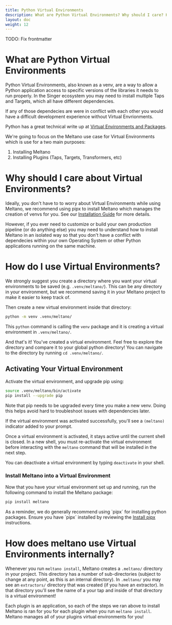 ```yaml
---
title: Python Virtual Environments
description: What are Python Virtual Environments? Why should I care? How do I use them?
layout: doc
weight: 12
---
```


TODO: Fix frontmatter

# What are Python Virtual Environments

Python Virtual Environments, also known as a venv, are a way to allow a
Python application access to specific versions of the libraries it needs to run properly. In the Singer ecosystem
you may need to install multiple Taps and Targets, which all have different dependencies.

If any of those dependecies are were in conflict with each other you would have a difficult development experience without Virtual Envrionments.

Python has a great technical write up at [Virtual Environments and Packages](https://docs.python.org/3/tutorial/venv.html).

We're going to focus on the Meltano use case for Virtual Environments which is use for a two main purposes:
1. Installing Meltano
1. Installing Plugins (Taps, Targets, Transformers, etc)

# Why should I care about Virtual Environments?

Ideally, you don't have to to worry about Virtual Environments while using Meltano,
we recommend using pipx to install Meltano which manages the creation of venvs for you.
See our [Installation Guide](/getting-started/installation) for more details.

However, if you ever need to customize or build your own production pipeline (or do anything else) you may need to understand
how to install Meltano in an isolated way so that you don't have a conflict with dependecies within your own Operating System
or other Python applications running on the same machine.

# How do I use Virtual Environments?

We strongly suggest you create a directory where you want your virtual environments to be saved (e.g. `.venv/meltano/`).
This can be any directory in your environment, but we recommend saving it in your Meltano project to make it easier to keep
track of.

Then create a new virtual environment inside that directory:

```bash
python -m venv .venv/meltano/
```

This `python` command is calling the `venv` package and it is creating a virtual environment in `.venv/meltano/`.

And that's it! You've created a virtual environment.
Feel free to explore the directory and compare it to your global python directory!
You can navigate to the directory by running `cd .venv/meltano/`.

## Activating Your Virtual Environment

Activate the virtual environment, and upgrade pip using:

```bash
source .venv/meltano/bin/activate
pip install --upgrade pip
```

<div class="notification is-info">
  <p>Note that pip needs to be upgraded every time you make a new venv. Doing this helps avoid hard to troubleshoot issues with dependencies later.</p>
</div>

If the virtual environment was activated successfully, you'll see a `(meltano)` indicator added to
your prompt.

Once a virtual environment is activated, it stays active until the current shell is closed. In a new
shell, you must re-activate the virtual environment before interacting with the `meltano` command
that will be installed in the next step.

You can deactivate a virtual environment by typing `deactivate` in your shell.

### Install Meltano into a Virtual Environment

Now that you have your virtual environment set up and running, run the following command to install
the Meltano package:

```bash
pip install meltano
```

<div class="notification is-info">
  <p>As a reminder, we do generally recommend using `pipx` for installing python packages.
Ensure you have `pipx` installed by reviewing the <a href="/getting-started/installation#install-pipx">Install pipx</a> instructions.</p>
</div>

# How does meltano use Virtual Environments internally?

Whenever you run `meltano install`, Meltano creates a `.meltano/` directory in your project.
This directory has a number of sub-directories (subject to change at any point, as this is an
internal directory).
In `.meltano/` you may see an `extractors/` directory that was created (if you
have an extractor).
In that directory you'll see the name of a your tap and inside of that
directory is a virtual environment!

Each plugin is an application, so each of the steps we ran above to install Meltano is ran for you for each plugin when you run `meltano install`.
Meltano manages all of your plugins virtual environments for you!
